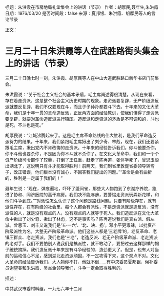 标题：朱洪霞在市房地局礼堂集会上的讲话（节录）
作者：胡厚民,聂年生,朱洪霞
日期：1976/03/20
是否时间段：false
来源：夏邦银、朱洪霞、胡厚民等人的言论节录

正文：

# 三月二十日朱洪霞等人在武胜路街头集会上的讲话（节录）

三月二十日晚七时一刻，朱洪霞、胡厚民等人在中山大道武胜路口新华书店门前集会。

朱洪霞说：“关于社会主义社会的基本矛盾，毛主席阐述得很清楚。从现在来看，存在着走资派，这是整个社会主义历史时期的现象。走资派要复辟，无产阶级造反派就要反复辟，我们不仅要现在斗，而且子子孙孙都要斗下去。十年来的文化大革命，我们是十年一贯的革命造反派，正反两方面的经验教训，使我们懂得了走资派要复辟，就要对革命造反派进行镇压。造反派和走资派的矛盾是不可调和的，斗也是死，不斗也是死。”

胡厚民说：“江城沸腾起来了。这是毛主席革命路线的伟大胜利，是我们革命造反派努力的结果。十年来，我们紧跟毛主席揪出了刘少奇、林彪，现在，我们还要紧跟毛主席，揪出党内不肯改悔的走资派。十年来的经验告诉我们，你斗他要杀你，你不斗他也要杀你，不是因为你不斗就不杀你了。在文化大革命中，我们和一个个资产阶级司令部作了较量，打倒了王任重，赶走了陈再道，张体学死了，曾思玉滚出湖北了，这说明只有斗才能取得胜利！前两天，我们到省里敦促省委领导转弯子，改正错误，他们根本没有诚心，不回答我们提出的问题。”“革命是会有曲折的，胜利是一定属于我们的！”

聂年生说：“现在，弹痕遍地，吓坏了蓬间雀，那些大人物跑到了东湖疗养院，跑进了协和、同济医院的高干病房。我们决不能麻痹，要警惕走资派玩弄新花样，和他们斗争到底。”“对派性怎么认识？这个问题是路线问题。只要有阶级存在，就有派性存在，在有阶级的社会里，每个人都会有派性，不是走资派就是造反派，没有派性的人，就是没有观点的人，没有观点的人就等于死人。我们造反派在文化大革命中揪出了刘少奇、揪出了林彪，这不是事实吗？陈再道说我们是真右派、假左派。曾思玉、刘丰又说我们是‘五·一六’、‘北、决、扬’。邓小平更毒辣，以批资产阶级派性为名，大整无产阶级革命派。他们这些人都是‘三老牌’的，老反革命、老镇压群众、老走资派。我们也是‘三老”，老造反派、老无产阶级革命派、老走资派的老对手。我们不要怕别人说我们是搞派性，就不敢动了，要把过去这样那样的帽子统统摘掉。我们造反派十年来是有斗争经验的，造劲更大了。但是，也有人对当前的运动信心不足，感到湖北走资派顽固，不一定攻得下来，这个观点不对。文化大革命的经验告诉我们，大人物你不打，他就不倒……有中央委员夏邦银、候补委员谢望春和朱洪霞、吴焱金领导我们，斗争一定会取得胜利的。

描述：

中共武汉市委材料组，一九七六年十二月

